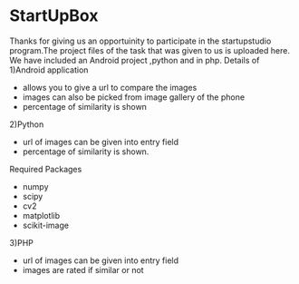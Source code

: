 # StartUpBox
Thanks for giving us an opportuinity to participate in the startupstudio program.The project files of the task that was given to us is uploaded here. We have included an Android project ,python and in php. Details of 
<br>1)Android application

<ul>
<li>allows you to give a url to compare the images</li>
<li>images can also be picked from image gallery of the phone</li>
<li>percentage of similarity is shown</ul>
2)Python
<ul>
<li>url of images can be given into entry field</li>
<li>percentage of similarity is shown.</li></ul>
Required Packages 

<ul><li>numpy</li>
    <li>scipy</li>
    <li>cv2</li>
    <li>matplotlib</li>
    <li>scikit-image</li>
</ul>
3)PHP
<ul>
<li>url of images can be given into entry field</li>
<li>images are rated if similar or not</li></ul>
